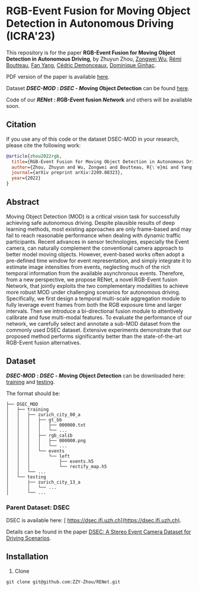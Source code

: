 # RGB-Event Fusion for Moving Object Detection in Autonomous Driving (ICRA'23)

This repository is for the paper **RGB-Event Fusion for Moving Object Detection in Autonomous Driving**, by
Zhuyun Zhou,
[Zongwei Wu](https://scholar.google.com/citations?user=3QSALjX498QC&hl=en&oi=ao),
[Rémi Boutteau](https://scholar.google.com/citations?user=U-SrcPkAAAAJ&hl=en&oi=ao),
[Fan Yang](https://scholar.google.com/citations?user=GNQHje8AAAAJ&hl=en&oi=ao),
[Cédric Demonceaux](https://scholar.google.com/citations?user=CCvaUR4AAAAJ&hl=en&oi=ao),
[Dominique Ginhac](https://scholar.google.com/citations?user=fkdCT5kAAAAJ&hl=en&oi=ao).

PDF version of the paper is available [here](https://arxiv.org/abs/2209.08323).

Dataset ***DSEC-MOD*** **: ***DSEC*** - ***M***oving ***O***bject ***D***etection** can be found [here](#dataset).

Code of our ***RENet*** **: ***R***GB-***E***vent fusion ***Net***work** and others will be available soon.



## Citation

If you use any of this code or the dataset DSEC-MOD in your research, please cite the following work:



```BibTeX
@article{zhou2022rgb,
  title={RGB-Event Fusion for Moving Object Detection in Autonomous Driving},
  author={Zhou, Zhuyun and Wu, Zongwei and Boutteau, R{\'e}mi and Yang, Fan and Demonceaux, C{\'e}dric and Ginhac, Dominique},
  journal={arXiv preprint arXiv:2209.08323},
  year={2022}
}
```



## Abstract

Moving Object Detection (MOD) is a critical vision task for successfully achieving safe autonomous driving. Despite plausible results of deep learning methods, most existing approaches are only frame-based and may fail to reach reasonable performance when dealing with dynamic traffic participants. Recent advances in sensor technologies, especially the Event camera, can naturally complement the conventional camera approach to better model moving objects. However, event-based works often adopt a pre-defined time window for event representation, and simply integrate it to estimate image intensities from events, neglecting much of the rich temporal information from the available asynchronous events. Therefore, from a new perspective, we propose RENet, a novel RGB-Event fusion Network, that jointly exploits the two complementary modalities to achieve more robust MOD under challenging scenarios for autonomous driving. Specifically, we first design a temporal multi-scale aggregation module to fully leverage event frames from both the RGB exposure time and larger intervals. Then we introduce a bi-directional fusion module to attentively calibrate and fuse multi-modal features. To evaluate the performance of our network, we carefully select and annotate a sub-MOD dataset from the commonly used DSEC dataset. Extensive experiments demonstrate that our proposed method performs significantly better than the state-of-the-art RGB-Event fusion alternatives.



## Dataset

***DSEC-MOD*** **: ***DSEC*** - ***M***oving ***O***bject ***D***etection** can be downloaded here: [training](https://drive.google.com/file/d/1Yi1sdp3OIHSg3EplwJsEFHNF5-_dmBO5/view?usp=sharing) and [testing](https://drive.google.com/file/d/1A7YcmY4s0X2Db2gi_Xt1rhNt-8mRXJ2f/view?usp=sharing).

The format should be:

```
├── DSEC_MOD
│   ├── training
│   │   ├── zurich_city_00_a
│   │   │   ├── gt_bb
│   │   │   │   ├── 000000.txt
│   │   │   │   └── ...
│   │   │   ├── rgb_calib
│   │   │   │   ├── 000000.png
│   │   │   │   └── ...
│   │   │   └── events  
│   │   │       └── left
│   │   │           ├── events.h5
│   │   │           └── rectify_map.h5
│   │   └── ...
│   └── testing
│       ├── zurich_city_13_a
│       │   └── ...
│       └── ... 
```



### Parent Dataset: DSEC

DSEC is available here: [ https://dsec.ifi.uzh.ch](https://dsec.ifi.uzh.ch).

Details can be found in the paper [ DSEC: A Stereo Event Camera Dataset for Driving Scenarios](https://rpg.ifi.uzh.ch/docs/RAL21_DSEC.pdf).



## Installation

1. Clone

```
git clone git@github.com:ZZY-Zhou/RENet.git
```


